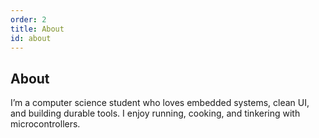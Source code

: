 ```yaml
---
order: 2
title: About
id: about
---
```


## About

I’m a computer science student who loves embedded systems, clean UI, and building durable tools. I enjoy running, cooking, and tinkering with microcontrollers.

